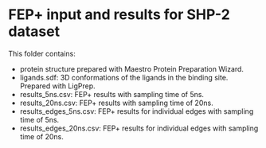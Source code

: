 # FEP+ input and results for SHP-2 dataset

This folder contains:

 -   protein structure prepared with Maestro Protein Preparation Wizard.
-    ligands.sdf: 3D conformations of the ligands in the binding site. Prepared with LigPrep.
 -   results_5ns.csv: FEP+ results with sampling time of 5ns.
 -   results_20ns.csv: FEP+ results with sampling time of 20ns.
 - results_edges_5ns.csv: FEP+ results for individual edges with sampling time of 5ns.
 - results_edges_20ns.csv: FEP+ results for individual edges with sampling time of 20ns.
